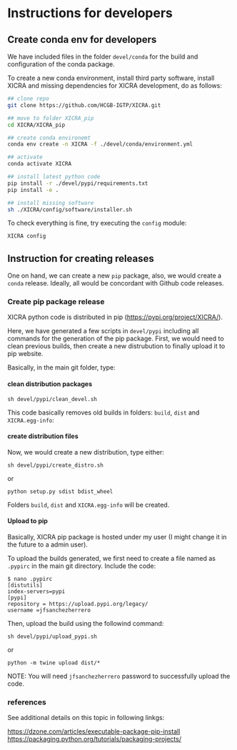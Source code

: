 # Instructions for developers

## Create conda env for developers
We have included files in the folder `devel/conda` for the build and configuration of the conda package.

To create a new conda environment, install third party software, install XICRA and missing dependencies for XICRA development, do as follows:

```sh
## clone repo
git clone https://github.com/HCGB-IGTP/XICRA.git

## move to folder XICRA_pip
cd XICRA/XICRA_pip

## create conda environemt
conda env create -n XICRA -f ./devel/conda/environment.yml

## activate
conda activate XICRA

## install latest python code
pip install -r ./devel/pypi/requirements.txt
pip install -e .

## install missing software
sh ./XICRA/config/software/installer.sh
```

To check everything is fine, try executing the `config` module:
```sh
XICRA config
```


## Instruction for creating releases

One on hand, we can create a new `pip` package, also, we would create a `conda` release. Ideally, all would be concordant with Github code releases.

### Create pip package release

XICRA python code is distributed in pip (https://pypi.org/project/XICRA/). 

Here, we have generated a few scripts in `devel/pypi` including all commands for the generation of the pip package. First, we would need to clean previous builds, then create a new distrubution to finally upload it to pip website. 

Basically, in the main git folder, type:

#### clean distribution packages
```
sh devel/pypi/clean_devel.sh
```

This code basically removes old builds in folders: `build`, `dist` and `XICRA.egg-info`:


#### create distribution files
Now, we would create a new distribution, type either:

```
sh devel/pypi/create_distro.sh
```

or

```
python setup.py sdist bdist_wheel
```

Folders `build`, `dist` and `XICRA.egg-info` will be created.

#### Upload to pip

Basically, XICRA pip package is hosted under my user (I might change it in the future to a admin user).

To upload the builds generated, we first need to create a file named as `.pypirc` in the main git directory. Include the code:

```
$ nano .pypirc
[distutils] 
index-servers=pypi
[pypi] 
repository = https://upload.pypi.org/legacy/ 
username =jfsanchezherrero
```

Then, upload the build using the followind command:
```
sh devel/pypi/upload_pypi.sh
```

or

```
python -m twine upload dist/*
```

NOTE: You will need `jfsanchezherrero` password to successfully upload the code.

### references
See additional details on this topic in following linkgs:

https://dzone.com/articles/executable-package-pip-install
https://packaging.python.org/tutorials/packaging-projects/
